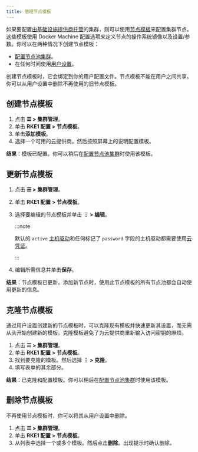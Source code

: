 ```yaml
---
title: 管理节点模板
---
```


如果要配置[由基础设施提供商托管](../../pages-for-subheaders/use-new-nodes-in-an-infra-provider.md)的集群，则可以使用[节点模板](../../pages-for-subheaders/use-new-nodes-in-an-infra-provider.md#节点模板)来配置集群节点。这些模板使用 Docker Machine 配置选项来定义节点的操作系统镜像以及设置/参数。你可以在两种情况下创建节点模板：

- [配置节点池集群](../../pages-for-subheaders/use-new-nodes-in-an-infra-provider.md)。
- 在任何时间使用[用户设置](#使用用户设置创建云凭证)。

创建节点模板时，它会绑定到你的用户配置文件。节点模板不能在用户之间共享。你可以从用户设置中删除不再使用的旧节点模板。

## 创建节点模板

1. 点击 **☰ > 集群管理**。
1. 单击 **RKE1 配置 > 节点模板**。
1. 单击**添加模板**。
1. 选择一个可用的云提供商。然后按照屏幕上的说明配置模板。

**结果**：模板已配置。你可以稍后在[配置节点池集群](../../pages-for-subheaders/use-new-nodes-in-an-infra-provider.md)时使用该模板。

## 更新节点模板

1. 点击 **☰ > 集群管理**。
1. 单击 **RKE1 配置 > 节点模板**。
1. 选择要编辑的节点模板并单击 **⋮ > 编辑**。

   :::note

   默认的 `active` [主机驱动](../../how-to-guides/new-user-guides/authentication-permissions-and-global-configuration/about-provisioning-drivers/manage-node-drivers.md)和任何标记了 `password` 字段的主机驱动都需要使用[云凭证](../../pages-for-subheaders/use-new-nodes-in-an-infra-provider.md#云凭证)。

   :::

1. 编辑所需信息并单击**保存**。

**结果**：节点模板已更新。添加新节点时，使用此节点模板的所有节点池都会自动使用更新的信息。

## 克隆节点模板

通过用户设置创建新的节点模板时，可以克隆现有模板并快速更新其设置，而无需从头开始创建新的模板。克隆模板避免了为云提供商重新输入访问密钥的麻烦。

1. 点击 **☰ > 集群管理**。
1. 单击 **RKE1 配置 > 节点模板**。
1. 找到要克隆的模板。然后选择 **⋮ > 克隆**。
1. 填写表单的其余部分。

**结果**：已克隆和配置模板。你可以稍后在[配置节点池集群](../../pages-for-subheaders/use-new-nodes-in-an-infra-provider.md)时使用该模板。

## 删除节点模板

不再使用节点模板时，你可以将其从用户设置中删除。

1. 点击 **☰ > 集群管理**。
1. 单击 **RKE1 配置 > 节点模板**。
1. 从列表中选择一个或多个模板。然后点击**删除**。出现提示时确认删除。

